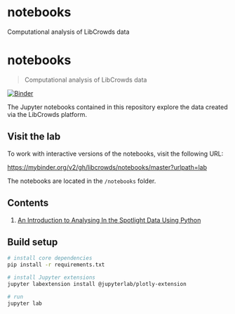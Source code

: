 # notebooks
Computational analysis of LibCrowds data
# notebooks

> Computational analysis of LibCrowds data

[![Binder](https://mybinder.org/badge.svg)](https://mybinder.org/v2/gh/LibCrowds/notebooks/master?urlpath=lab)

The Jupyter notebooks contained in this repository explore the data created
via the LibCrowds platform.

## Visit the lab

To work with interactive versions of the notebooks, visit the following URL:

https://mybinder.org/v2/gh/libcrowds/notebooks/master?urlpath=lab

The notebooks are located in the `/notebooks` folder.

## Contents

1. [An Introduction to Analysing In the Spotlight Data Using Python](https://nbviewer.jupyter.org/github/LibCrowds/notebooks/blob/master/notebooks/intro_to_analysing_its_data_using_python.ipynb)

## Build setup

``` bash
# install core dependencies
pip install -r requirements.txt

# install Jupyter extensions
jupyter labextension install @jupyterlab/plotly-extension

# run
jupyter lab
```
